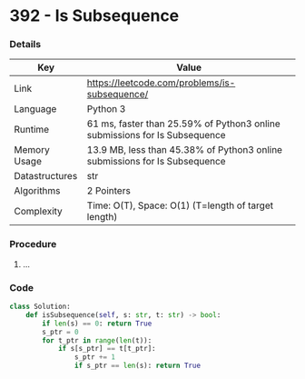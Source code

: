 # 392 - Is Subsequence

### Details

| Key | Value |
| --- | ----- |
| Link | https://leetcode.com/problems/is-subsequence/
| Language | Python 3
| Runtime | 61 ms, faster than 25.59% of Python3 online submissions for Is Subsequence
| Memory Usage | 13.9 MB, less than 45.38% of Python3 online submissions for Is Subsequence
| Datastructures | str
| Algorithms | 2 Pointers
| Complexity | Time: O(T), Space: O(1) (T=length of target length)

### Procedure

1. ...

### Code

```python
class Solution:
    def isSubsequence(self, s: str, t: str) -> bool:
        if len(s) == 0: return True
        s_ptr = 0
        for t_ptr in range(len(t)):
            if s[s_ptr] == t[t_ptr]:
                s_ptr += 1
                if s_ptr == len(s): return True
```
